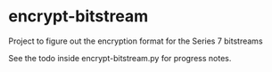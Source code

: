# encrypt-bitstream

Project to figure out the encryption format for the Series 7 bitstreams

See the todo inside encrypt-bitstream.py for progress notes.
